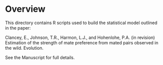 # Overview

This directory contains R scripts used to build the statistical model outlined in the paper:

Clancey, E., Johnson, T.R., Harmon, L.J., and Hohenlohe, P.A. (in revision) Estimation of the strength of mate preference from mated pairs observed in the wild. Evolution.

See the Manuscript for full details. 

